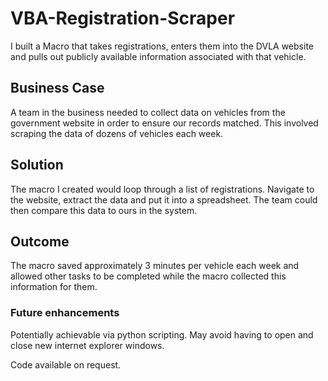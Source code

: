 # VBA-Registration-Scraper
I built a Macro that takes registrations, enters them into the DVLA website and pulls out publicly available information associated with that vehicle.


## Business Case
A team in the business needed to collect data on vehicles from the government website in order to ensure our records matched. This involved scraping the data of dozens of vehicles each week. 

## Solution
The macro I created would loop through a list of registrations. Navigate to the website, extract the data and put it into a spreadsheet. The team could then compare this data to ours in the system. 

## Outcome
The macro saved approximately 3 minutes per vehicle each week and allowed other tasks to be completed while the macro collected this information for them.

### Future enhancements
Potentially achievable via python scripting. May avoid having to open and close new internet explorer windows.


Code available on request.
